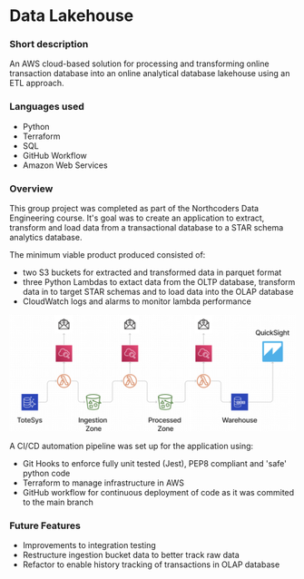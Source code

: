 # Data Lakehouse

### Short description

An AWS cloud-based solution for processing and transforming online transaction database into an online analytical database lakehouse using an ETL approach.

### Languages used

- Python
- Terraform
- SQL
- GitHub Workflow
- Amazon Web Services

### Overview

This group project was completed as part of the Northcoders Data Engineering course. It's goal was to create an application to extract, transform and load data from a transactional database to a STAR schema analytics database.

The minimum viable product produced consisted of:

- two S3 buckets for extracted and transformed data in parquet format
- three Python Lambdas to extact data from the OLTP database, transform data in to target STAR schemas and to load data into the OLAP database
- CloudWatch logs and alarms to monitor lambda performance

[![MVP diagram](https://github.com/runraga/nc-de-final-project/blob/main/diagrams/MVP.png?raw=true)](https://github.com/runraga/nc-de-final-project/blob/main/diagrams/MVP.png?raw=true)

A CI/CD automation pipeline was set up for the application using:

- Git Hooks to enforce fully unit tested (Jest), PEP8 compliant and 'safe' python code
- Terraform to manage infrastructure in AWS
- GitHub workflow for continuous deployment of code as it was commited to the main branch

### Future Features

- Improvements to integration testing
- Restructure ingestion bucket data to better track raw data
- Refactor to enable history tracking of transactions in OLAP database
